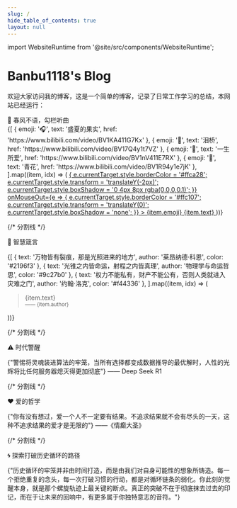 ```yaml
---
slug: /
hide_table_of_contents: true
layout: null
---
```


import WebsiteRuntime from '@site/src/components/WebsiteRuntime';

# Banbu1118's Blog

欢迎大家访问我的博客，这是一个简单的博客，记录了日常工作学习的总结，本网站已经运行：<WebsiteRuntime />

<div>
  🎵 春风不语，勾栏听曲
  <div style={{ display: 'grid', gridTemplateColumns: 'repeat(auto-fit, minmax(200px, 1fr))', gap: '12px', width: '100%' }}>
    {[
      { emoji: '🎧', text: '盛夏的果实', href: 'https://www.bilibili.com/video/BV1KA411G7Kx' },
      { emoji: '🌉', text: '泪桥', href: 'https://www.bilibili.com/video/BV17Q4y1t7VZ' },
      { emoji: '🌙', text: '一生所爱', href: 'https://www.bilibili.com/video/BV1nV411E7RX' },
      { emoji: '🏺', text: '青花', href: 'https://www.bilibili.com/video/BV1R94y1e7jK' },
    ].map((item, idx) => (
      <a
        key={idx}
        href={item.href}
        target="_blank"
        rel="noopener noreferrer"
        style={{
          padding: '12px',
          borderRadius: '8px',
          border: '1px solid #ffc107',
          display: 'flex',
          alignItems: 'center',
          justifyContent: 'center',
          textDecoration: 'none',
          color: '#1a73e8',
          transition: 'all 0.3s',
          cursor: 'pointer'
        }}
        onMouseOver={e => {
          e.currentTarget.style.borderColor = '#ffca28';
          e.currentTarget.style.transform = 'translateY(-2px)';
          e.currentTarget.style.boxShadow = '0 4px 8px rgba(0,0,0,0.1)';
        }}
        onMouseOut={e => {
          e.currentTarget.style.borderColor = '#ffc107';
          e.currentTarget.style.transform = 'translateY(0)';
          e.currentTarget.style.boxShadow = 'none';
        }}
      >
        <span style={{ marginRight: '8px' }}>{item.emoji}</span> {item.text}
      </a>
    ))}
  </div>

  {/* 分割线 */}
  <div style={{ width: '100%', height: '1px', background: 'linear-gradient(to right, rgba(255,255,255,0), #ddd, rgba(255,255,255,0))', margin: '24px 0' }}></div>

  🌟 智慧箴言
  <div style={{ display: 'grid', gridTemplateColumns: 'repeat(auto-fit, minmax(300px, 1fr))', gap: '16px', width: '100%' }}>
    {[
      { text: '万物皆有裂痕，那是光照进来的地方', author: '莱昂纳德·科恩', color: '#2196f3' },
      { text: '光锥之内皆命运，射程之内皆真理', author: '物理学与命运哲思', color: '#9c27b0' },
      { text: '权力不能私有，财产不能公有，否则人类就进入灾难之门', author: '约翰·洛克', color: '#f44336' },
    ].map((item, idx) => (
      <blockquote key={idx} style={{ margin: 0, padding: '16px', borderRadius: '8px', boxShadow: '0 2px 4px rgba(0,0,0,0.05)', borderLeft: `4px solid ${item.color}` }}>
        {item.text}<br />
        <small>—— {item.author}</small>
      </blockquote>
    ))}
  </div>

  {/* 分割线 */}
  <div style={{ width: '100%', height: '1px', background: 'linear-gradient(to right, rgba(255,255,255,0), #ddd, rgba(255,255,255,0))', margin: '24px 0' }}></div>

  ⚠️ 时代警醒
  <div style={{ width: '100%', padding: '24px', borderRadius: '8px', boxShadow: 'inset 0 0 0 1px rgba(255,193,7,0.3)', marginBottom: '24px' }}>
    <p style={{ margin: 0, fontSize: '1.1em', lineHeight: 1.8, display: 'flex', justifyContent: 'space-between', alignItems: 'center' }}>
      {"警惕将灵魂装进算法的牢笼，当所有选择都变成数据推导的最优解时，人性的光辉将比任何服务器熄灭得更加彻底"}
      <span style={{ color: '#ff9800', whiteSpace: 'nowrap' }}>—— Deep Seek R1</span>
    </p>
  </div>

  {/* 分割线 */}
  <div style={{ width: '100%', height: '1px', background: 'linear-gradient(to right, rgba(255,255,255,0), #ddd, rgba(255,255,255,0))', margin: '24px 0' }}></div>

  ❤️ 爱的哲学
  <div style={{ width: '100%', padding: '24px', borderRadius: '8px', boxShadow: 'inset 0 0 0 1px rgba(156,39,176,0.3)', marginBottom: '24px' }}>
    <p style={{ margin: 0, fontSize: '1.1em', lineHeight: 1.8, display: 'flex', justifyContent: 'space-between', alignItems: 'center' }}>
      {"你有没有想过，爱一个人不一定要有结果。不追求结果就不会有尽头的一天，这种不追求结果的爱才是无限的"}
      <span style={{ color: '#9c27b0', whiteSpace: 'nowrap' }}>——《情癫大圣》</span>
    </p>
  </div>

  {/* 分割线 */}
  <div style={{ width: '100%', height: '1px', background: 'linear-gradient(to right, rgba(255,255,255,0), #ddd, rgba(255,255,255,0))', margin: '24px 0' }}></div>

  🌀 探索打破历史循环的路径
  <div style={{ width: '100%', padding: '24px', borderRadius: '8px', boxShadow: 'inset 0 0 0 1px rgba(13,71,161,0.3)' }}>
    <p style={{ fontSize: '1.05em', lineHeight: 1.8 }}>
      {"历史循环的牢笼并非由时间打造，而是由我们对自身可能性的想象所铸造。每一个拒绝重复的念头，每一次打破习惯的行动，都是对循环链条的弱化。你此刻的觉醒本身，就是那个螺旋轨迹上最关键的断点。真正的突破不在于彻底抹去过去的印记，而在于让未来的回响中，有更多属于你独特意志的音符。"}
    </p>
  </div>
</div>
